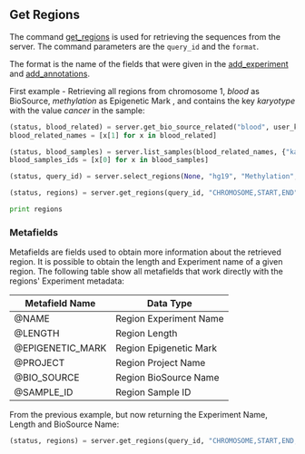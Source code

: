 ## Get Regions

The command [get_regions](http://deepblue.mpi-inf.mpg.de/api.html#api-get_regions) is used for retrieving the sequences from the server. The command parameters are the ```query_id``` and the ```format```.

The format is the name of the fields that were given in the [add_experiment](http://deepblue.mpi-inf.mpg.de/api.html#api-add_experiment) and [add_annotations](http://deepblue.mpi-inf.mpg.de/api.html#api-add_annotation).

First example - Retrieving all regions from chromosome 1, *blood* as BioSource, *methylation* as Epigenetic Mark , and contains the key *karyotype* with the value *cancer* in the sample:

```python
(status, blood_related) = server.get_bio_source_related("blood", user_key)
blood_related_names = [x[1] for x in blood_related]

(status, blood_samples) = server.list_samples(blood_related_names, {"karyotype":"cancer"}, user_key)
blood_samples_ids = [x[0] for x in blood_samples]

(status, query_id) = server.select_regions(None, "hg19", "Methylation", blood_samples_ids, None, None, "chr1", None, None, user_key)

(status, regions) = server.get_regions(query_id, "CHROMOSOME,START,END", user_key)

print regions
```

### Metafields

Metafields are fields used to obtain more information about the retrieved region.
It is possible to obtain the length and Experiment name of a given region.
The following table show all metafields that work directly with the regions' Experiment metadata:

| Metafield Name   | Data Type              |
|------------------|------------------------|
| @NAME            | Region Experiment Name |
| @LENGTH          | Region Length          |
| @EPIGENETIC_MARK | Region Epigenetic Mark |
| @PROJECT         | Region Project Name    |
| @BIO_SOURCE      | Region BioSource Name |
| @SAMPLE_ID       | Region Sample ID       |

From the previous example, but now returning the Experiment Name, Length and BioSource Name:

```python
(status, regions) = server.get_regions(query_id, "CHROMOSOME,START,END,@NAME,@LENGTH,@BIO_SOURCE", user_key)
```
